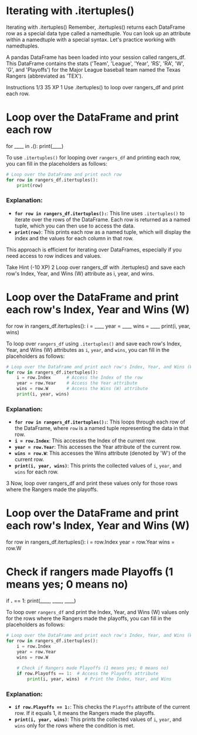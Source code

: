 # Iterating with .itertuples()

Iterating with .itertuples()
Remember, .itertuples() returns each DataFrame row as a special data type called a namedtuple. You can look up an attribute within a namedtuple with a special syntax. Let's practice working with namedtuples.

A pandas DataFrame has been loaded into your session called rangers_df. This DataFrame contains the stats ('Team', 'League', 'Year', 'RS', 'RA', 'W', 'G', and 'Playoffs') for the Major League baseball team named the Texas Rangers (abbreviated as 'TEX').

Instructions 1/3
35 XP
1
Use .itertuples() to loop over rangers_df and print each row.
# Loop over the DataFrame and print each row
for ____ in ____.____():
  print(____)

To use `.itertuples()` for looping over `rangers_df` and printing each row, you can fill in the placeholders as follows:

```python
# Loop over the DataFrame and print each row
for row in rangers_df.itertuples():
    print(row)
```

### Explanation:
- **`for row in rangers_df.itertuples():`**: This line uses `.itertuples()` to iterate over the rows of the DataFrame. Each row is returned as a named tuple, which you can then use to access the data.
- **`print(row)`**: This prints each row as a named tuple, which will display the index and the values for each column in that row. 

This approach is efficient for iterating over DataFrames, especially if you need access to row indices and values.


Take Hint (-10 XP)
2
Loop over rangers_df with .itertuples() and save each row's Index, Year, and Wins (W) attribute as i, year, and wins.
# Loop over the DataFrame and print each row's Index, Year and Wins (W)
for row in rangers_df.itertuples():
  i = ____
  year = ____
  wins = ____
  print(i, year, wins)

To loop over `rangers_df` using `.itertuples()` and save each row's Index, Year, and Wins (W) attributes as `i`, `year`, and `wins`, you can fill in the placeholders as follows:

```python
# Loop over the DataFrame and print each row's Index, Year, and Wins (W)
for row in rangers_df.itertuples():
    i = row.Index      # Access the Index of the row
    year = row.Year    # Access the Year attribute
    wins = row.W       # Access the Wins (W) attribute
    print(i, year, wins)
```

### Explanation:
- **`for row in rangers_df.itertuples():`**: This loops through each row of the DataFrame, where `row` is a named tuple representing the data in that row.
- **`i = row.Index`**: This accesses the Index of the current row.
- **`year = row.Year`**: This accesses the Year attribute of the current row.
- **`wins = row.W`**: This accesses the Wins attribute (denoted by 'W') of the current row.
- **`print(i, year, wins)`**: This prints the collected values of `i`, `year`, and `wins` for each row.

3
Now, loop over rangers_df and print these values only for those rows where the Rangers made the playoffs.
# Loop over the DataFrame and print each row's Index, Year and Wins (W)
for row in rangers_df.itertuples():
  i = row.Index
  year = row.Year
  wins = row.W
  
  # Check if rangers made Playoffs (1 means yes; 0 means no)
  if ____.____ == 1:
    print(____, ____, ____)


To loop over `rangers_df` and print the Index, Year, and Wins (W) values only for the rows where the Rangers made the playoffs, you can fill in the placeholders as follows:

```python
# Loop over the DataFrame and print each row's Index, Year, and Wins (W)
for row in rangers_df.itertuples():
    i = row.Index
    year = row.Year
    wins = row.W
    
    # Check if Rangers made Playoffs (1 means yes; 0 means no)
    if row.Playoffs == 1:  # Access the Playoffs attribute
        print(i, year, wins)  # Print the Index, Year, and Wins
```

### Explanation:
- **`if row.Playoffs == 1:`**: This checks the `Playoffs` attribute of the current row. If it equals 1, it means the Rangers made the playoffs.
- **`print(i, year, wins)`**: This prints the collected values of `i`, `year`, and `wins` only for the rows where the condition is met.